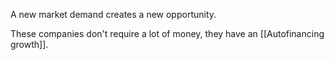A new market demand creates a new opportunity. 

These companies don't require a lot of money, they have an [[Autofinancing growth]].